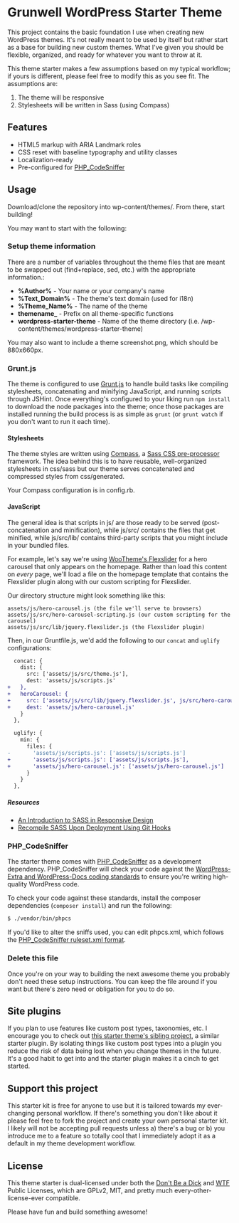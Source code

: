 # Grunwell WordPress Starter Theme

This project contains the basic foundation I use when creating new WordPress themes. It's not really meant to be used by itself but rather start as a base for building new custom themes. What I've given you should be flexible, organized, and ready for whatever you want to throw at it.

This theme starter makes a few assumptions based on my typical workflow; if yours is different, please feel free to modify this as you see fit. The assumptions are:

1. The theme will be responsive
2. Stylesheets will be written in Sass (using Compass)

## Features

* HTML5 markup with ARIA Landmark roles
* CSS reset with baseline typography and utility classes
* Localization-ready
* Pre-configured for [PHP_CodeSniffer](https://github.com/squizlabs/PHP_CodeSniffer)

## Usage

Download/clone the repository into wp-content/themes/. From there, start building!

You may want to start with the following:

### Setup theme information

There are a number of variables throughout the theme files that are meant to be swapped out (find+replace, sed, etc.) with the appropriate information.:

* **%Author%** - Your name or your company's name
* **%Text_Domain%** - The theme's text domain (used for i18n)
* **%Theme_Name%** - The name of the theme
* **themename_** - Prefix on all theme-specific functions
* **wordpress-starter-theme** - Name of the theme directory (i.e. /wp-content/themes/wordpress-starter-theme)

You may also want to include a theme screenshot.png, which should be 880x660px.

### Grunt.js

The theme is configured to use [Grunt.js](http://gruntjs.com/) to handle build tasks like compiling stylesheets, concatenating and minifying JavaScript, and running scripts through JSHint. Once everything's configured to your liking run `npm install` to download the node packages into the theme; once those packages are installed running the build process is as simple as `grunt` (or `grunt watch` if you don't want to run it each time).

#### Stylesheets

The theme styles are written using [Compass](http://compass-style.org), a [Sass CSS pre-processor](http://sass-lang.com/) framework. The idea behind this is to have reusable, well-organized stylesheets in css/sass but our theme serves concatenated and compressed styles from css/generated.

Your Compass configuration is in config.rb.

#### JavaScript

The general idea is that scripts in js/ are those ready to be served (post-concatenation and minification), while js/src/ contains the files that get minified, while js/src/lib/ contains third-party scripts that you might include in your bundled files.

For example, let's say we're using [WooTheme's Flexslider](http://www.woothemes.com/flexslider/) for a hero carousel that only appears on the homepage. Rather than load this content on _every_ page, we'll load a file on the homepage template that contains the Flexslider plugin along with our custom scripting for Flexslider.

Our directory structure might look something like this:

```
assets/js/hero-carousel.js (the file we'll serve to browsers)
assets/js/src/hero-carousel-scripting.js (our custom scripting for the carousel)
assets/js/src/lib/jquery.flexslider.js (the Flexslider plugin)
```

Then, in our Gruntfile.js, we'd add the following to our `concat` and `uglify` configurations:

```diff
  concat: {
    dist: {
      src: ['assets/js/src/theme.js'],
      dest: 'assets/js/scripts.js'
+   },
+   heroCarousel: {
+     src: ['assets/js/src/lib/jquery.flexslider.js', js/src/hero-carousel-scripting.js'],
+     dest: 'assets/js/hero-carousel.js'
    }
  },

  uglify: {
    min: {
      files: {
-       'assets/js/scripts.js': ['assets/js/scripts.js']
+       'assets/js/scripts.js': ['assets/js/scripts.js'],
+       'assets/js/hero-carousel.js': ['assets/js/hero-carousel.js']
      }
    }
  },
```

##### Resources

* [An Introduction to SASS in Responsive Design](http://stevegrunwell.com/blog/intro-to-sass-in-responsive-design)
* [Recompile SASS Upon Deployment Using Git Hooks](https://stevegrunwell.com/blog/automatically-recompile-sass-upon-deployment-using-git-hooks/)


### PHP_CodeSniffer

The starter theme comes with [PHP_CodeSniffer](https://github.com/squizlabs/PHP_CodeSniffer) as a development dependency. PHP_CodeSniffer will check your code against the [WordPress-Extra and WordPress-Docs coding standards](https://github.com/WordPress-Coding-Standards/WordPress-Coding-Standards#standards-subsets) to ensure you're writing high-quality WordPress code.

To check your code against these standards, install the composer dependencies (`composer install`) and run the following:

```bash
$ ./vendor/bin/phpcs
```

If you'd like to alter the sniffs used, you can edit phpcs.xml, which follows the [PHP_CodeSniffer ruleset.xml format](https://github.com/squizlabs/PHP_CodeSniffer/wiki/Annotated-ruleset.xml).


### Delete this file

Once you're on your way to building the next awesome theme you probably don't need these setup instructions. You can keep the file around if you want but there's zero need or obligation for you to do so.

## Site plugins

If you plan to use features like custom post types, taxonomies, etc. I encourage you to check out [this starter theme's sibling project](https://github.com/stevegrunwell/wordpress-starter-plugin), a similar starter plugin. By isolating things like custom post types into a plugin you reduce the risk of data being lost when you change themes in the future. It's a good habit to get into and the starter plugin makes it a cinch to get started.

## Support this project

This starter kit is free for anyone to use but it is tailored towards my ever-changing personal workflow. If there's something you don't like about it please feel free to fork the project and create your own personal starter kit. I likely will not be accepting pull requests unless a) there's a bug or b) you introduce me to a feature so totally cool that I immediately adopt it as a default in my theme development workflow.

## License

This theme starter is dual-licensed under both the [Don't Be a Dick](http://www.dbad-license.org/) and [WTF](http://www.wtfpl.net/) Public Licenses, which are GPLv2, MIT, and pretty much every-other-license-ever compatible.

Please have fun and build something awesome!